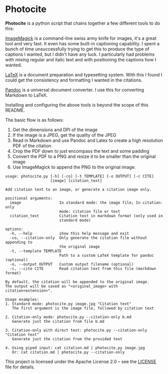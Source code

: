 # Photocite

**Photocite** is a python script that chains together a few different tools to do this:

[ImageMagick](https://imagemagick.org) is a command-line swiss army knife for images, it's a great tool and very fast. It even has some built-in captioning capability. I spent a bunch of time unsuccessfully trying to get this to produce the type of captions I wanted, but I didn't have any luck. I particularly had problems with mixing regular and italic text and with positioning the captions how I wanted.

[LaTeX](https://www.latex-project.org) is a document preparation and typesetting system. With this I found I could get the consistency and formatting I wanted in the citations.

[Pandoc](https://pandoc.org) is a universal document converter. I use this for converting Markdown to LaTeX.

Installing and configuring the above tools is beyond the scope of this README.

The basic flow is as follows: 

1. Get the dimensions and DPI of the image
2. If the image is a JPEG, get the quality of the JPEG
3. Read in Markdown and use Pandoc and Latex to create a high resolution PDF of the citation
4. Crop the PDF down to just encompass the text and some padding
5. Convert the PDF to a PNG and resize it to be smaller than the original image
6. Use ImageMagick to append the PNG to the original image.

```
usage: photocite.py [-h] [-co] [-t TEMPLATE] [-o OUTPUT] [-c CITE]
                    [image] [citation_text]

Add citation text to an image, or generate a citation image only.

positional arguments:
  image                 In standard mode: the image file; In citation-only
                        mode: citation file or text
  citation_text         Citation text in markdown format (only used in
                        standard mode)

options:
  -h, --help            show this help message and exit
  -co, --citation-only  Only generate the citation file without appending to
                        the original image
  -t, --template TEMPLATE
                        Path to a custom LaTeX template for pandoc (optional)
  -o, --output OUTPUT   Custom output filename (optional)
  -c, --cite CITE       Read citation text from this file (markdown format)

By default, the citation will be appended to the original image.
The output will be saved as "<original_image> with citation<extension>".

Usage examples:
1. Standard mode: photocite.py image.jpg "Citation text"
   The first argument is the image file, followed by citation text

2. Citation-only mode: photocite.py --citation-only b.md
   Generate just the citation from file b.md

3. Citation-only with direct text: photocite.py --citation-only "Citation text"
   Generate just the citation from the provided text

4. Using piped input: cat citation.md | photocite.py image.jpg
   Or: cat citation.md | photocite.py --citation-only
```

This project is licensed under the Apache License 2.0 – see the [LICENSE](LICENSE) file for details.